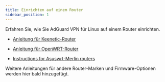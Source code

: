 ```yaml
---
title: Einrichten auf einem Router
sidebar_position: 1
---
```


Erfahren Sie, wie Sie AdGuard VPN für Linux auf einem Router einrichten.

- [Anleitung für Keenetic-Router](/adguard-vpn-for-linux/setting-up-on-a-router/keenetic.md)

- [Anleitung für OpenWRT-Router](/adguard-vpn-for-linux/setting-up-on-a-router/openwrt.md)

- [Instructions for Asuswrt-Merlin routers](/adguard-vpn-for-linux/setting-up-on-a-router/asuswrt-merlin.md)

Weitere Anleitungen für andere Router-Marken und Firmware-Optionen werden hier bald hinzugefügt.
